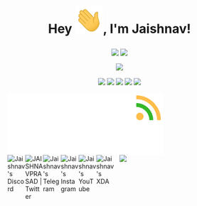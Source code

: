 # <p align="center"> Hey <img src="https://raw.githubusercontent.com/ABSphreak/ABSphreak/master/gifs/Hi.gif" width="63px"/>, I'm Jaishnav!</p>

<p align = "center">
  <img src = "https://github-readme-stats.vercel.app/api?username=CyberJalagam&show_icons=true&theme=radical&line_height=40">
  <img src = "https://github-readme-stats.vercel.app/api/top-langs/?username=CyberJalagam&theme=radical">
 
<p align = "center">
 <img src="https://activity-graph.herokuapp.com/graph?username=CyberJalagam&theme=redical">
</p>  

<!--
<p align="left"> <img src="https://komarev.com/ghpvc/?username=cyberjalagam&style=flat-square" alt="cyberjalagam" /> </p>
<p align="left"> <img src="https://img.shields.io/badge/dynamic/json?logo=github&label=GitHub+Followers&labelColor=282c34&color=181717&query=%24.data.totalSubs&url=https%3A%2F%2Fapi.spencerwoo.com%2Fsubstats%2F%3Fsource%3Dgithub%26queryKey%3DCyberJalagam&longCache=true"/> </p>
-->

<p align="center">
 <img src="https://komarev.com/ghpvc/?username=cyberjalagam&style=flat-square"/>
 <img src="https://badges.pufler.dev/years/CyberJalagam"/>
 <img src="https://badges.pufler.dev/repos/CyberJalagam"/>
 <img src="https://badges.pufler.dev/commits/monthly/CyberJalagam"/>
 <img src="https://img.shields.io/badge/dynamic/json?logo=github&label=GitHub+Followers&labelColor=282c34&color=181717&query=%24.data.totalSubs&url=https%3A%2F%2Fapi.spencerwoo.com%2Fsubstats%2F%3Fsource%3Dgithub%26queryKey%3DCyberJalagam&longCache=true"/>
</p>

<p>
<img width="350px" align="left" src="https://github.com/CyberJalagam/CyberJalagam/blob/master/banner-company-trans-new.png" />
</p>

<p>
  <img align="right" width="50%" src="https://github-readme-streak-stats.herokuapp.com/?user=CyberJalagam&show_icons=true&locale=en&layout=compact&theme=radical&line_height=0" />
</p>  

<br/>
 <a href="https://discord.gg/mjU5kf">
   <img align="left" alt="Jaishnav's Discord" width="40px" src="https://cdn.jsdelivr.net/npm/simple-icons@v3/icons/discord.svg" />
 </a>
 <a href="https://twitter.com/CyberJalagam">
   <img align="left" alt="JAISHNAVPRASAD | Twitter" width="40px" src="https://cdn.jsdelivr.net/npm/simple-icons@v3/icons/twitter.svg" />
 </a>
<a href="https://t.me/CyberJalagam">
   <img align="left" alt="Jaishnav's Telegram" width="40px" src="https://cdn.jsdelivr.net/npm/simple-icons@v3/icons/telegram.svg" />
 </a>
<a href="https://www.instagram.com/_cyberjalagam_/">
   <img align="left" alt="Jaishnav's Instagram" width="40px" src="https://cdn.jsdelivr.net/npm/simple-icons@v3/icons/instagram.svg" />
 </a>
<a href="https://www.youtube.com/MrMobTech/">
   <img align="left" alt="Jaishnav's YouTube" width="40px" src="https://cdn.jsdelivr.net/npm/simple-icons@v3/icons/youtube.svg" />
 </a>  
<a href="https://forum.xda-developers.com/member.php?u=10857311/">
   <img align="left" alt="Jaishnav's XDA" width="40px" src="https://cdn.jsdelivr.net/npm/simple-icons@3.3.0/icons/xdadevelopers.svg" />
 </a>
<br/>
